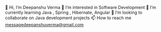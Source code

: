 👋 Hi, I’m Deepanshu Verma
👀 I’m interested in Software Development
🌱 I’m currently learning Java , Spring , Hibernate, Angular
💞️ I’m looking to collaborate on Java development projects
📫 How to reach me messagedeepanshuverma@gmail.com
